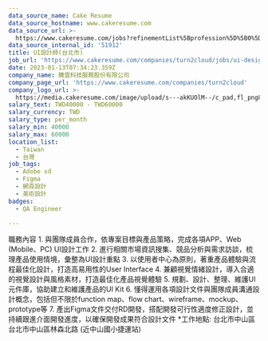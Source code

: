 ```yaml
---
data_source_name: Cake Resume
data_source_hostname: www.cakeresume.com
data_source_url: >-
  https://www.cakeresume.com/jobs?refinementList%5Bprofession%5D%5B0%5D=engineering_qa-engineer&refinementList%5Bsalary_type%5D=per_month&refinementList%5Bsalary_currency%5D=TWD&range%5Bsalary_range%5D%5Bmax%5D=600000
data_source_internal_id: '51912'
title: UI設計師(台北市)
job_url: 'https://www.cakeresume.com/companies/turn2cloud/jobs/ui-designer-taipei-1af612'
date: 2023-01-13T07:34:23.359Z
company_name: 騰雲科技服務股份有限公司
company_page_url: 'https://www.cakeresume.com/companies/turn2cloud'
company_logo_url: >-
  https://media.cakeresume.com/image/upload/s---akKUOlM--/c_pad,fl_png8,h_200,w_200/v1663839961/kboofjf9nvt1fnkyc7ms.png
salary_text: TWD40000 - TWD60000
salary_currency: TWD
salary_type: per_month
salary_min: 40000
salary_max: 60000
location_list:
  - Taiwan
  - 台灣
job_tags:
  - Adobe xd
  - Figma
  - 網頁設計
  - 美術設計
badges:
  - QA Engineer

---
```


職務內容 1. 與團隊成員合作，依專案目標與產品策略，完成各項APP、Web (Mobile、PC) UI設計工作 2. 進行相關市場資訊搜集、競品分析與需求訪談，梳理產品使用情境，彙整為UI設計重點 3. 以使用者中心為原則，著重產品體驗與流程最佳化設計，打造高易用性的User Interface 4. 兼顧視覺情緒設計，導入合適的視覺設計與風格素材，打造最佳化產品視覺體驗 5. 規劃、設計、整理、維護UI元件庫，協助建立和維護產品的UI Kit 6. 懂得運用各項設計文件與團隊成員溝通設計概念，包括但不限於function map、flow chart、wireframe、mockup、prototype等 7. 產出Figma文件交付RD開發，搭配開發可行性適度修正設計，並持續跟進介面開發進度，以確保開發成果符合設計文件 *工作地點: 台北市中山區台北市中山區林森北路 (近中山國小捷運站)